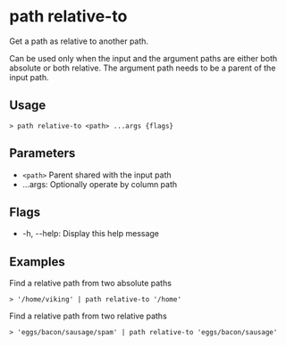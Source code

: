 # path relative-to
Get a path as relative to another path.

Can be used only when the input and the argument paths are either both
absolute or both relative. The argument path needs to be a parent of the input
path.

## Usage
```shell
> path relative-to <path> ...args {flags} 
 ```

## Parameters
* `<path>` Parent shared with the input path
* ...args: Optionally operate by column path

## Flags
* -h, --help: Display this help message

## Examples
  Find a relative path from two absolute paths
```shell
> '/home/viking' | path relative-to '/home'
 ```

  Find a relative path from two relative paths
```shell
> 'eggs/bacon/sausage/spam' | path relative-to 'eggs/bacon/sausage'
 ```

